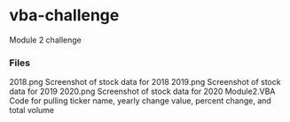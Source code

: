 # vba-challenge
Module 2 challenge
### Files
2018.png
  Screenshot of stock data for 2018
2019.png
  Screenshot of stock data for 2019
2020.png
  Screenshot of stock data for 2020
Module2.VBA
  Code for pulling ticker name, yearly change value, percent change, and total volume
